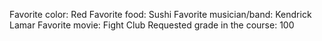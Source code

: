 Favorite color: Red
Favorite food: Sushi
Favorite musician/band: Kendrick Lamar
Favorite movie: Fight Club
Requested grade in the course: 100
